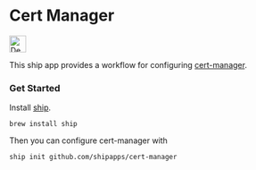 Cert Manager
===========

<a target="_blank" href="https://replicated.com/watch/create/init?upstream=github.com%2Fshipapps%2Fcert-manager"><img height="30" src="https://www.replicated.com/images/ship/oss/dws-green.svg" alt="Deploy"></a><br>


This ship app provides a workflow for configuring [cert-manager](https://github.com/jetstack/cert-manager).

### Get Started

Install [ship](https://github.com/replicatedhq/ship).

```shell
brew install ship
```

Then you can configure cert-manager with

```shell
ship init github.com/shipapps/cert-manager
```

